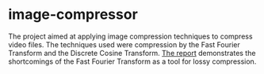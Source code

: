 # image-compressor
The project aimed at applying image compression techniques to compress video files. The techniques used were compression by the Fast Fourier Transform and the Discrete Cosine Transform. [The report](https://docs.google.com/document/d/1JwAvbaQBGDt3ml_ZWJkPNBtKuwVaSJOHjIgTBwUSGdg/edit#heading=h.75rf4vta81ax) demonstrates the shortcomings of the Fast Fourier Transform as a tool for lossy compression. 
